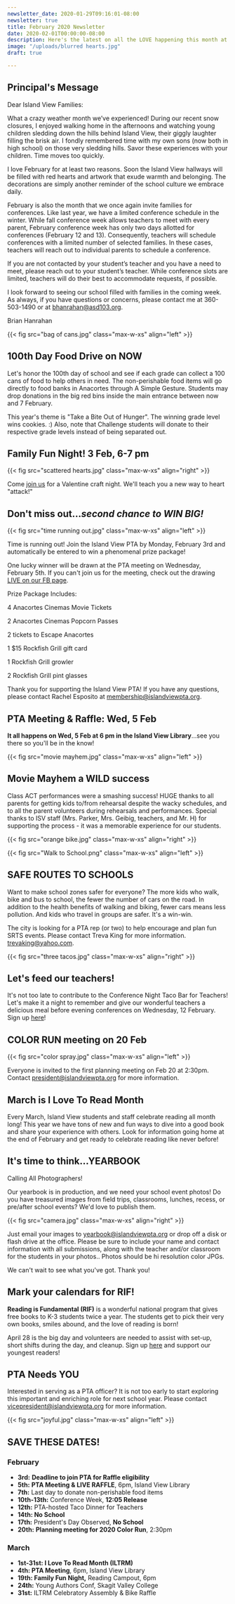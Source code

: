 ```yaml
---
newsletter_date: 2020-01-29T09:16:01-08:00
newsletter: true
title: February 2020 Newsletter
date: 2020-02-01T00:00:00-08:00
description: Here's the latest on all the LOVE happening this month at Island View!
image: "/uploads/blurred hearts.jpg"
draft: true

---
```

## Principal's Message

Dear Island View Families:

What a crazy weather month we’ve experienced! During our recent snow closures, I enjoyed walking home in the afternoons and watching young children sledding down the hills behind Island View, their giggly laughter filling the brisk air. I fondly remembered time with my own sons (now both in high school) on those very sledding hills. Savor these experiences with your children. Time moves too quickly.

I love February for at least two reasons. Soon the Island View hallways will be filled with red hearts and artwork that exude warmth and belonging. The decorations are simply another reminder of the school culture we embrace daily.

February is also the month that we once again invite families for conferences. Like last year, we have a limited conference schedule in the winter. While fall conference week allows teachers to meet with every parent, February conference week has only two days allotted for conferences (February 12 and 13). Consequently, teachers will schedule conferences with a limited number of selected families. In these cases, teachers will reach out to individual parents to schedule a conference.

If you are not contacted by your student’s teacher and you have a need to meet, please reach out to your student’s teacher. While conference slots are limited, teachers will do their best to accommodate requests, if possible.

I look forward to seeing our school filled with families in the coming week. As always, if you have questions or concerns, please contact me at 360-503-1490 or at [bhanrahan@asd103.org](mailto:bhanrahan@asd103.org).

Brian Hanrahan

{{< fig src="bag of cans.jpg" class="max-w-xs" align="left" >}}

## 100th Day Food Drive on NOW

Let's honor the 100th day of school and see if each grade can collect a 100 cans of food to help others in need. The non-perishable food items will go directly to food banks in Anacortes through A Simple Gesture. Students may drop donations in the big red bins inside the main entrance between now and 7 February.

This year's theme is "Take a Bite Out of Hunger". The winning grade level wins cookies. :)  Also, note that Challenge students will donate to their respective grade levels instead of being separated out.

## Family Fun Night! 3 Feb, 6-7 pm

{{< fig src="scattered hearts.jpg" class="max-w-xs" align="right" >}}

Come [join us](https://www.facebook.com/events/755958311580824/) for a Valentine craft night. We'll teach you a new way to heart "attack!"

## Don't miss out...**_second chance_** **_to WIN BIG!_**

{{< fig src="time running out.jpg" class="max-w-xs" align="left" >}}

Time is running out! Join the Island View PTA by Monday, February 3rd and automatically be entered to win a phenomenal prize package!

One lucky winner will be drawn at the PTA meeting on Wednesday, February 5th. If you can't join us for the meeting, check out the drawing [LIVE on our FB page](https://www.facebook.com/IslandViewPTA/).

Prize Package Includes:

4 Anacortes Cinemas Movie Tickets

2 Anacortes Cinemas Popcorn Passes

2 tickets to Escape Anacortes

1 $15 Rockfish Grill gift card

1 Rockfish Grill growler

2 Rockfish Grill pint glasses

Thank you for supporting the Island View PTA! If you have any questions, please contact Rachel Esposito at [membership@islandviewpta.org](mailto:membership@islandviewpta.org).

## PTA Meeting & Raffle: Wed, 5 Feb

**It all happens on Wed, 5 Feb at 6 pm in the Island View Library**...see you there so you'll be in the know!

{{< fig src="movie mayhem.jpg" class="max-w-xs" align="left" >}}

## Movie Mayhem a WILD success

Class ACT performances were a smashing success! HUGE thanks to all parents for getting kids to/from rehearsal despite the wacky schedules, and to all the parent volunteers during rehearsals and performances. Special thanks to ISV staff (Mrs. Parker, Mrs. Geibig, teachers, and Mr. H) for supporting the process - it was a memorable experience for our students.

{{< fig src="orange bike.jpg" class="max-w-xs" align="right" >}}

{{< fig src="Walk to School.png" class="max-w-xs" align="left" >}}

## SAFE ROUTES TO SCHOOLS

Want to make school zones safer for everyone? The more kids who walk, bike and bus to school, the fewer the number of cars on the road. In addition to the health benefits of walking and biking, fewer cars means less pollution. And kids who travel in groups are safer. It's a win-win.

The city is looking for a PTA rep (or two) to help encourage and plan fun SRTS events. Please contact Treva King for more information. [trevaking@yahoo.com](mailto:trevaking@yahoo.com).

{{< fig src="three tacos.jpg" class="max-w-xs" align="right" >}}

## Let's feed our teachers!

It's not too late to contribute to the Conference Night Taco Bar for Teachers! Let's make it a night to remember and give our wonderful teachers a delicious meal before evening conferences on Wednesday, 12 February. Sign up [here](https://www.signupgenius.com/go/10C0D44AEAD2DA3F58-conference6)!

## COLOR RUN meeting on 20 Feb

{{< fig src="color spray.jpg" class="max-w-xs" align="left" >}}

Everyone is invited to the first planning meeting on Feb 20 at 2:30pm. Contact [president@islandviewpta.org](mailto:president@islandviewpta.org) for more information.

## March is I Love To Read Month

Every March, Island View students and staff celebrate reading all month long! This year we have tons of new and fun ways to dive into a good book and share your experience with others. Look for information going home at the end of February and get ready to celebrate reading like never before!

## It's time to think...YEARBOOK

Calling All Photographers!

Our yearbook is in production, and we need your school event photos! Do you have treasured images from field trips, classrooms, lunches, recess, or pre/after school events? We'd love to publish them.

{{< fig src="camera.jpg" class="max-w-xs" align="right" >}}

Just email your images to [yearbook@islandviewpta.org](mailto:yearbook@islandviewpta.org) or drop off a disk or flash drive at the office. Please be sure to include your name and contact information with all submissions, along with the teacher and/or classroom for the students in your photos.. Photos should be hi resolution color JPGs.

We can't wait to see what you've got. Thank you!

## Mark your calendars for RIF!

**Reading is Fundamental (RIF)** is a wonderful national program that gives free books to K-3 students twice a year. The students get to pick their very own books, smiles abound, and the love of reading is born!

April 28 is the big day and volunteers are needed to assist with set-up, short shifts during the day, and cleanup. Sign up [here](https://www.signupgenius.com/go/10c0d44aead2da3f58-spring4) and support our youngest readers!

## PTA Needs YOU

Interested in serving as a PTA officer? It is not too early to start exploring this important and enriching role for next school year. Please contact [vicepresident@islandviewpta.org](mailto:vicepresident@islandviewpta.org) for more information.

{{< fig src="joyful.jpg" class="max-w-xs" align="left" >}}

## SAVE THESE DATES!

### February

* **3rd:**    **Deadline to join PTA for Raffle eligibility**
* **5th:**    **PTA Meeting & LIVE RAFFLE**, 6pm, Island View Library
* **7th:**    Last day to donate non-perishable food items
* **10th-13th:**  Conference Week, **12:05 Release**
* **12th:**  PTA-hosted Taco Dinner for Teachers
* **14th:  No School**
* **17th:**  President's Day Observed, **No School**
* **20th:**  **Planning meeting for 2020 Color Run**, 2:30pm

### March

* **1st-31st: I Love To Read Month (ILTRM)**
* **4th:    PTA Meeting**, 6pm, Island View Library
* **19th:  Family Fun Night,** Reading Campout, 6pm
* **24th:**  Young Authors Conf, Skagit Valley College
* **31st:**   ILTRM Celebratory Assembly & Bike Raffle
